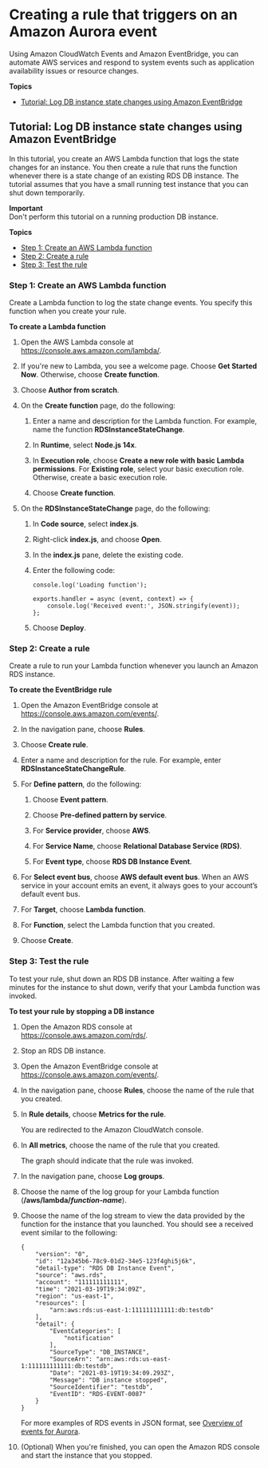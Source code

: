 # Creating a rule that triggers on an Amazon Aurora event<a name="rds-cloud-watch-events"></a>

Using Amazon CloudWatch Events and Amazon EventBridge, you can automate AWS services and respond to system events such as application availability issues or resource changes\. 

**Topics**
+ [Tutorial: Log DB instance state changes using Amazon EventBridge](#log-rds-instance-state)

## Tutorial: Log DB instance state changes using Amazon EventBridge<a name="log-rds-instance-state"></a>

In this tutorial, you create an AWS Lambda function that logs the state changes for an instance\. You then create a rule that runs the function whenever there is a state change of an existing RDS DB instance\. The tutorial assumes that you have a small running test instance that you can shut down temporarily\.

**Important**  
Don't perform this tutorial on a running production DB instance\.

**Topics**
+ [Step 1: Create an AWS Lambda function](#rds-create-lambda-function)
+ [Step 2: Create a rule](#rds-create-rule)
+ [Step 3: Test the rule](#rds-test-rule)

### Step 1: Create an AWS Lambda function<a name="rds-create-lambda-function"></a>

Create a Lambda function to log the state change events\. You specify this function when you create your rule\.

**To create a Lambda function**

1. Open the AWS Lambda console at [https://console\.aws\.amazon\.com/lambda/](https://console.aws.amazon.com/lambda/)\.

1. If you're new to Lambda, you see a welcome page\. Choose **Get Started Now**\. Otherwise, choose **Create function**\.

1. Choose **Author from scratch**\.

1. On the **Create function** page, do the following:

   1. Enter a name and description for the Lambda function\. For example, name the function **RDSInstanceStateChange**\. 

   1. In **Runtime**, select **Node\.js 14x**\. 

   1. In **Execution role**, choose **Create a new role with basic Lambda permissions**\. For **Existing role**, select your basic execution role\. Otherwise, create a basic execution role\.

   1. Choose **Create function**\.

1. On the **RDSInstanceStateChange** page, do the following:

   1. In **Code source**, select **index\.js**\. 

   1. Right\-click **index\.js**, and choose **Open**\.

   1. In the **index\.js** pane, delete the existing code\.

   1. Enter the following code:

      ```
      console.log('Loading function');
      
      exports.handler = async (event, context) => {
          console.log('Received event:', JSON.stringify(event));
      };
      ```

   1. Choose **Deploy**\.

### Step 2: Create a rule<a name="rds-create-rule"></a>

Create a rule to run your Lambda function whenever you launch an Amazon RDS instance\.

**To create the EventBridge rule**

1. Open the Amazon EventBridge console at [https://console\.aws\.amazon\.com/events/](https://console.aws.amazon.com/events/)\.

1. In the navigation pane, choose **Rules**\.

1. Choose **Create rule**\.

1. Enter a name and description for the rule\. For example, enter **RDSInstanceStateChangeRule**\.

1. For **Define pattern**, do the following:

   1. Choose **Event pattern**\.

   1. Choose **Pre\-defined pattern by service**\.

   1. For **Service provider**, choose **AWS**\.

   1. For **Service Name**, choose **Relational Database Service \(RDS\)**\.

   1. For **Event type**, choose **RDS DB Instance Event**\.

1. For **Select event bus**, choose **AWS default event bus**\. When an AWS service in your account emits an event, it always goes to your account’s default event bus\. 

1. For **Target**, choose **Lambda function**\.

1. For **Function**, select the Lambda function that you created\.

1. Choose **Create**\.

### Step 3: Test the rule<a name="rds-test-rule"></a>

To test your rule, shut down an RDS DB instance\. After waiting a few minutes for the instance to shut down, verify that your Lambda function was invoked\.

**To test your rule by stopping a DB instance**

1. Open the Amazon RDS console at [https://console\.aws\.amazon\.com/rds/](https://console.aws.amazon.com/rds/)\.

1. Stop an RDS DB instance\.

1. Open the Amazon EventBridge console at [https://console\.aws\.amazon\.com/events/](https://console.aws.amazon.com/events/)\.

1. In the navigation pane, choose **Rules**, choose the name of the rule that you created\.

1. In **Rule details**, choose **Metrics for the rule**\.

   You are redirected to the Amazon CloudWatch console\.

1. In **All metrics**, choose the name of the rule that you created\.

   The graph should indicate that the rule was invoked\.

1. In the navigation pane, choose **Log groups**\.

1. Choose the name of the log group for your Lambda function \(**/aws/lambda/*function\-name***\)\.

1. Choose the name of the log stream to view the data provided by the function for the instance that you launched\. You should see a received event similar to the following:

   ```
   {
       "version": "0",
       "id": "12a345b6-78c9-01d2-34e5-123f4ghi5j6k",
       "detail-type": "RDS DB Instance Event",
       "source": "aws.rds",
       "account": "111111111111",
       "time": "2021-03-19T19:34:09Z",
       "region": "us-east-1",
       "resources": [
           "arn:aws:rds:us-east-1:111111111111:db:testdb"
       ],
       "detail": {
           "EventCategories": [
               "notification"
           ],
           "SourceType": "DB_INSTANCE",
           "SourceArn": "arn:aws:rds:us-east-1:111111111111:db:testdb",
           "Date": "2021-03-19T19:34:09.293Z",
           "Message": "DB instance stopped",
           "SourceIdentifier": "testdb",
           "EventID": "RDS-EVENT-0087"
       }
   }
   ```

   For more examples of RDS events in JSON format, see [Overview of events for Aurora](rds-cloudwatch-events.sample.md)\.

1. \(Optional\) When you're finished, you can open the Amazon RDS console and start the instance that you stopped\.